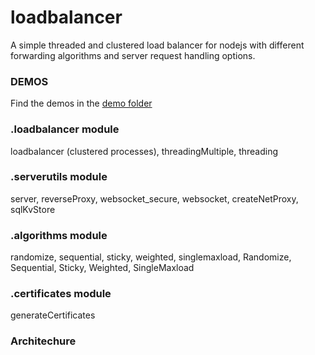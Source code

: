 # loadbalancer

A simple threaded and clustered load balancer for nodejs with different forwarding algorithms and server request handling options. 



### DEMOS

Find the demos in the [demo folder](https://github.com/ganeshkbhat/loadbalancer/tree/main/demos)



### .loadbalancer module

loadbalancer (clustered processes), threadingMultiple, threading

### .serverutils module

server, reverseProxy, websocket_secure, websocket, createNetProxy, sqlKvStore

### .algorithms module

randomize, sequential, sticky, weighted, singlemaxload, Randomize, Sequential, Sticky, Weighted, SingleMaxload

### .certificates module

generateCertificates

### Architechure



<!--

require("loadbalancer") => process cluster => child worker thread =>

-->
